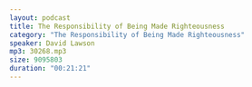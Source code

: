 ```yaml
---
layout: podcast
title: The Responsibility of Being Made Righteousness
category: "The Responsibility of Being Made Righteousness"
speaker: David Lawson
mp3: 30268.mp3
size: 9095803
duration: "00:21:21"
---
```


